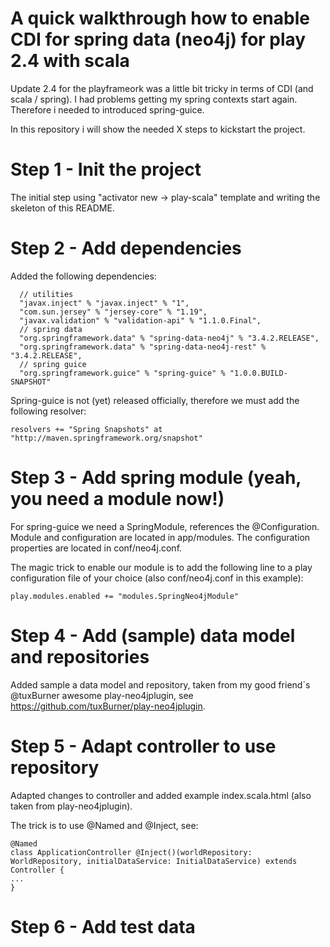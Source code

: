 # A quick walkthrough how to enable CDI for spring data (neo4j) for play 2.4 with scala

Update 2.4 for the playframeork was a little bit tricky in terms of CDI (and scala / spring). I had problems getting my spring contexts start again. Therefore i needed to introduced spring-guice.

In this repository i will show the needed X steps to kickstart the project.

# Step 1 - Init the project

The initial step using "activator new -> play-scala" template and writing the skeleton of this README.


# Step 2 - Add dependencies

Added the following dependencies:

```
  // utilities
  "javax.inject" % "javax.inject" % "1",
  "com.sun.jersey" % "jersey-core" % "1.19",
  "javax.validation" % "validation-api" % "1.1.0.Final",
  // spring data
  "org.springframework.data" % "spring-data-neo4j" % "3.4.2.RELEASE",
  "org.springframework.data" % "spring-data-neo4j-rest" % "3.4.2.RELEASE",
  // spring guice
  "org.springframework.guice" % "spring-guice" % "1.0.0.BUILD-SNAPSHOT"
```

Spring-guice is not (yet) released officially, therefore we must add the following resolver:

```
resolvers += "Spring Snapshots" at "http://maven.springframework.org/snapshot"
```


# Step 3 - Add spring module (yeah, you need a module now!)

For spring-guice we need a SpringModule, references the @Configuration. Module and configuration are located in app/modules.
The configuration properties are located in conf/neo4j.conf.

The magic trick to enable our module is to add the following line to a play configuration file of your choice (also conf/neo4j.conf in this example):

```
play.modules.enabled += "modules.SpringNeo4jModule"
```


# Step 4 - Add (sample) data model and repositories

Added sample a data model and repository, taken from my good friend`s @tuxBurner awesome play-neo4jplugin, see https://github.com/tuxBurner/play-neo4jplugin.


# Step 5 - Adapt controller to use repository

Adapted changes to controller and added example index.scala.html (also taken from play-neo4jplugin).

The trick is to use @Named and @Inject, see:
```
@Named
class ApplicationController @Inject()(worldRepository: WorldRepository, initialDataService: InitialDataService) extends Controller {
...
}
```


# Step 6 - Add test data